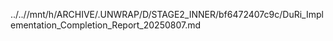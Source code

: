 ../..//mnt/h/ARCHIVE/.UNWRAP/D/STAGE2_INNER/bf6472407c9c/DuRi_Implementation_Completion_Report_20250807.md